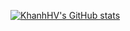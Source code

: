 [![KhanhHV's GitHub stats](https://github-readme-stats.vercel.app/api?username=khanhhv0911)](https://github.com/vankhanh0911)
